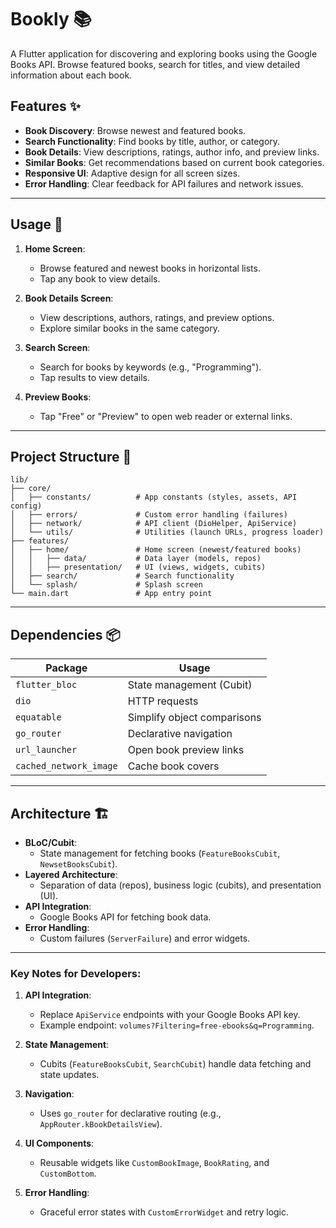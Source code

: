 # Bookly 📚

A Flutter application for discovering and exploring books using the Google Books API. Browse featured books, search for titles, and view detailed information about each book.

## Features ✨
- **Book Discovery**: Browse newest and featured books.
- **Search Functionality**: Find books by title, author, or category.
- **Book Details**: View descriptions, ratings, author info, and preview links.
- **Similar Books**: Get recommendations based on current book categories.
- **Responsive UI**: Adaptive design for all screen sizes.
- **Error Handling**: Clear feedback for API failures and network issues.

---
## Usage 📱

1. **Home Screen**:  
   - Browse featured and newest books in horizontal lists.
   - Tap any book to view details.

2. **Book Details Screen**:  
   - View descriptions, authors, ratings, and preview options.
   - Explore similar books in the same category.

3. **Search Screen**:  
   - Search for books by keywords (e.g., "Programming").
   - Tap results to view details.

4. **Preview Books**:  
   - Tap "Free" or "Preview" to open web reader or external links.

---
## Project Structure 📁

```
lib/
├── core/
│   ├── constants/          # App constants (styles, assets, API config)
│   ├── errors/             # Custom error handling (failures)
│   ├── network/            # API client (DioHelper, ApiService)
│   └── utils/              # Utilities (launch URLs, progress loader)
├── features/
│   ├── home/               # Home screen (newest/featured books)
│   │   ├── data/           # Data layer (models, repos)
│   │   ├── presentation/   # UI (views, widgets, cubits)
│   ├── search/             # Search functionality
│   └── splash/             # Splash screen
└── main.dart               # App entry point
```

---

## Dependencies 📦

| Package              | Usage                                  |
|----------------------|----------------------------------------|
| `flutter_bloc`       | State management (Cubit)               |
| `dio`                | HTTP requests                          |
| `equatable`          | Simplify object comparisons            |
| `go_router`          | Declarative navigation                 |
| `url_launcher`       | Open book preview links                |
| `cached_network_image`| Cache book covers                     |

---



## Architecture 🏗️

- **BLoC/Cubit**:  
  - State management for fetching books (`FeatureBooksCubit`, `NewsetBooksCubit`).
- **Layered Architecture**:  
  - Separation of data (repos), business logic (cubits), and presentation (UI).
- **API Integration**:  
  - Google Books API for fetching book data.
- **Error Handling**:  
  - Custom failures (`ServerFailure`) and error widgets.

---

### Key Notes for Developers:
1. **API Integration**:  
   - Replace `ApiService` endpoints with your Google Books API key.
   - Example endpoint: `volumes?Filtering=free-ebooks&q=Programming`.

2. **State Management**:  
   - Cubits (`FeatureBooksCubit`, `SearchCubit`) handle data fetching and state updates.

3. **Navigation**:  
   - Uses `go_router` for declarative routing (e.g., `AppRouter.kBookDetailsView`).

4. **UI Components**:  
   - Reusable widgets like `CustomBookImage`, `BookRating`, and `CustomBottom`.

5. **Error Handling**:  
   - Graceful error states with `CustomErrorWidget` and retry logic.
